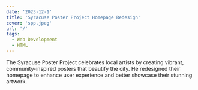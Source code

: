 ```yaml
---
date: '2023-12-1'
title: 'Syracuse Poster Project Homepage Redesign'
cover: 'spp.jpeg'
url: '/'
tags:
  - Web Development
  - HTML
---
```


The Syracuse Poster Project celebrates local artists by creating vibrant, community-inspired posters that beautify the city. He redesigned their homepage to enhance user experience and better showcase their stunning artwork.
